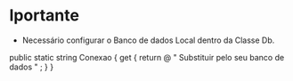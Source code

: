 # Iportante

 * Necessário configurar o Banco de dados Local dentro da Classe Db.
   
 public  static string Conexao
{
    get { return @ " Substituir pelo seu banco de dados " ; }
}

